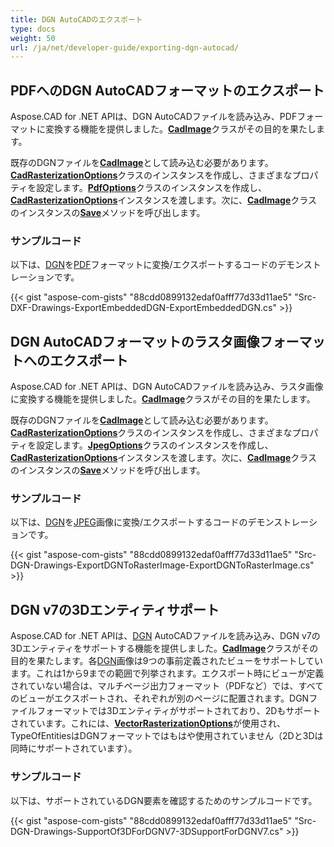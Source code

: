 ```yaml
---
title: DGN AutoCADのエクスポート
type: docs
weight: 50
url: /ja/net/developer-guide/exporting-dgn-autocad/
---
```


## **PDFへのDGN AutoCADフォーマットのエクスポート**

Aspose.CAD for .NET APIは、DGN AutoCADファイルを読み込み、PDFフォーマットに変換する機能を提供しました。[**CadImage**](https://reference.aspose.com/cad/net/aspose.cad.fileformats.cad/cadimage)クラスがその目的を果たします。

既存のDGNファイルを[**CadImage**](https://reference.aspose.com/cad/net/aspose.cad.fileformats.cad/cadimage)として読み込む必要があります。[**CadRasterizationOptions**](https://reference.aspose.com/cad/net/aspose.cad.imageoptions/cadrasterizationoptions)クラスのインスタンスを作成し、さまざまなプロパティを設定します。[**PdfOptions**](https://reference.aspose.com/cad/net/aspose.cad.imageoptions/pdfoptions)クラスのインスタンスを作成し、[**CadRasterizationOptions**](https://reference.aspose.com/cad/net/aspose.cad.imageoptions/cadrasterizationoptions)インスタンスを渡します。次に、[**CadImage**](https://reference.aspose.com/cad/net/aspose.cad.fileformats.cad/cadimage)クラスのインスタンスの[**Save**](https://reference.aspose.com/cad/net/aspose.cad/image/methods/save/index)メソッドを呼び出します。

### サンプルコード

以下は、[DGN](https://docs.fileformat.com/cad/dgn/)を[PDF](https://docs.fileformat.com/pdf/)フォーマットに変換/エクスポートするコードのデモンストレーションです。

{{< gist "aspose-com-gists" "88cdd0899132edaf0afff77d33d11ae5" "Src-DXF-Drawings-ExportEmbeddedDGN-ExportEmbeddedDGN.cs" >}}

## **DGN AutoCADフォーマットのラスタ画像フォーマットへのエクスポート**

Aspose.CAD for .NET APIは、DGN AutoCADファイルを読み込み、ラスタ画像に変換する機能を提供しました。[**CadImage**](https://reference.aspose.com/cad/net/aspose.cad.fileformats.cad/cadimage)クラスがその目的を果たします。

既存のDGNファイルを[**CadImage**](https://reference.aspose.com/cad/net/aspose.cad.fileformats.cad/cadimage)として読み込む必要があります。[**CadRasterizationOptions**](https://reference.aspose.com/cad/net/aspose.cad.imageoptions/cadrasterizationoptions)クラスのインスタンスを作成し、さまざまなプロパティを設定します。[**JpegOptions**](https://reference.aspose.com/cad/net/aspose.cad.imageoptions/jpegoptions)クラスのインスタンスを作成し、[**CadRasterizationOptions**](https://reference.aspose.com/cad/net/aspose.cad.imageoptions/cadrasterizationoptions)インスタンスを渡します。次に、[**CadImage**](https://reference.aspose.com/cad/net/aspose.cad.fileformats.cad/cadimage)クラスのインスタンスの[**Save**](https://reference.aspose.com/cad/net/aspose.cad/image/methods/save/index)メソッドを呼び出します。

### サンプルコード

以下は、[DGN](https://docs.fileformat.com/cad/dgn/)を[JPEG](https://docs.fileformat.com/image/jpeg/)画像に変換/エクスポートするコードのデモンストレーションです。

{{< gist "aspose-com-gists" "88cdd0899132edaf0afff77d33d11ae5" "Src-DGN-Drawings-ExportDGNToRasterImage-ExportDGNToRasterImage.cs" >}}

## **DGN v7の3Dエンティティサポート**

Aspose.CAD for .NET APIは、[DGN](https://docs.fileformat.com/cad/dgn/) AutoCADファイルを読み込み、DGN v7の3Dエンティティをサポートする機能を提供しました。[**CadImage**](https://reference.aspose.com/cad/net/aspose.cad.fileformats.cad/cadimage)クラスがその目的を果たします。各[DGN](https://docs.fileformat.com/cad/dgn/)画像は9つの事前定義されたビューをサポートしています。これは1から9までの範囲で列挙されます。エクスポート時にビューが定義されていない場合は、マルチページ出力フォーマット（PDFなど）では、すべてのビューがエクスポートされ、それぞれが別のページに配置されます。DGNファイルフォーマットでは3Dエンティティがサポートされており、2Dもサポートされています。これには、[**VectorRasterizationOptions**](https://reference.aspose.com/cad/net/aspose.cad.imageoptions/vectorrasterizationoptions)が使用され、TypeOfEntitiesはDGNフォーマットではもはや使用されていません（2Dと3Dは同時にサポートされています）。

### サンプルコード

以下は、サポートされているDGN要素を確認するためのサンプルコードです。

{{< gist "aspose-com-gists" "88cdd0899132edaf0afff77d33d11ae5" "Src-DGN-Drawings-SupportOf3DForDGNV7-3DSupportForDGNV7.cs" >}}
